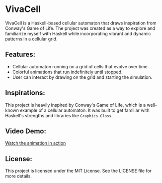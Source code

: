 # VivaCell

VivaCell is a Haskell-based cellular automaton that draws inspiration from Conway's Game of Life. The project was created as a way to explore and familiarize myself with Haskell while incorporating vibrant and dynamic patterns in a cellular grid.

## Features:
- Cellular automaton running on a grid of cells that evolve over time.
- Colorful animations that run indefinitely until stopped.
- User can interact by drawing on the grid and starting the simulation.
  
## Inspirations:
This project is heavily inspired by Conway's Game of Life, which is a well-known example of a cellular automaton. It was built to get familiar with Haskell's strengths and libraries like `Graphics.Gloss`.

## Video Demo:
[Watch the animation in action](VivaCell.webm)

## License:
This project is licensed under the MIT License. See the LICENSE file for more details.

